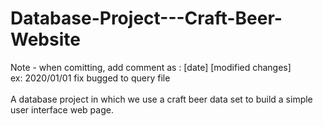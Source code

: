 # Database-Project---Craft-Beer-Website

Note - when comitting, add comment as : [date] [modified changes]\
ex: 2020/01/01 fix bugged to query file\
\
A database project in which we use a craft beer data set to build a simple user interface web page.
